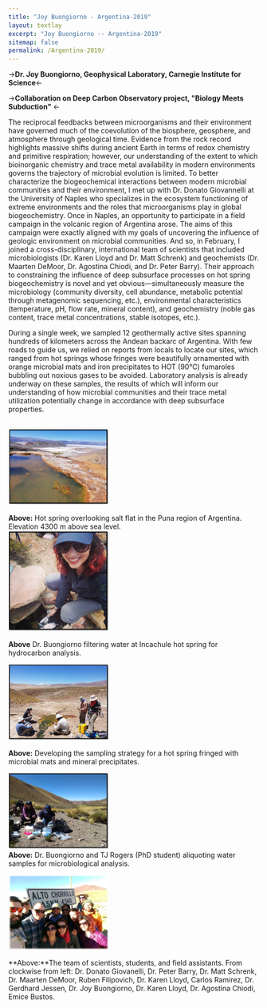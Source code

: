 ```yaml
---
title: "Joy Buongiorno - Argentina-2019"
layout: textlay
excerpt: "Joy Buongiorno -- Argentina-2019"
sitemap: false
permalink: /Argentina-2019/
---
```


->**Dr. Joy Buongiorno, Geophysical Laboratory, Carnegie Institute for Science**<-

->**Collaboration on Deep Carbon Observatory project, "Biology Meets Subduction"** <-

The reciprocal feedbacks between microorganisms and their environment have governed much of the coevolution of the biosphere, geosphere, and atmosphere through geological time. Evidence from the rock record highlights massive shifts during ancient Earth in terms of redox chemistry and primitive respiration; however, our understanding of the extent to which bioinorganic chemistry and trace metal availability in modern environments governs the trajectory of microbial evolution is limited. To better characterize the biogeochemical interactions between modern microbial communities and their environment, I met up with Dr. Donato Giovannelli at the University of Naples who specializes in the ecosystem functioning of extreme environments and the roles that microorganisms play in global biogeochemistry. Once in Naples, an opportunity to participate in a field campaign in the volcanic region of Argentina arose. The aims of this campaign were exactly aligned with my goals of uncovering the influence of geologic environment on microbial communities. And so, in February, I joined a cross-disciplinary, international team of scientists that included microbiologists (Dr. Karen Lloyd and Dr. Matt Schrenk) and geochemists (Dr. Maarten DeMoor, Dr. Agostina Chiodi, and Dr. Peter Barry). Their approach to constraining the influence of deep subsurface processes on hot spring biogeochemistry is novel and yet obvious—simultaneously measure the microbiology (community diversity, cell abundance, metabolic potential through metagenomic sequencing, etc.), environmental characteristics (temperature, pH, flow rate, mineral content), and geochemistry (noble gas content, trace metal concentrations, stable isotopes, etc.).

During a single week, we sampled 12 geothermally active sites spanning hundreds of kilometers across the Andean backarc of Argentina. With few roads to guide us, we relied on reports from locals to locate our sites, which ranged from hot springs whose fringes were beautifully ornamented with orange microbial mats and iron precipitates to HOT (90&deg;C) fumaroles bubbling out noxious gases to be avoided. Laboratory analysis is already underway on these samples, the results of which will inform our understanding of how microbial communities and their trace metal utilization potentially change in accordance with deep subsurface properties.

<br>
  <img src='/images/blogpic/Argentina-2019.png' style="width: 40%; float: center;" /><br/> 
  
**Above:** Hot spring overlooking salt flat in the Puna region of Argentina. Elevation 4300 m above sea level. <br>
 <img src='/images/blogpic/Joy_samples.png' style="width: 40%; float: center;"/><br/>
 
 **Above** Dr. Buongiorno filtering water at Incachule hot spring for hydrocarbon analysis.<br>

<img src='/images/blogpic/Group_strat.png' style="width: 40%; float: center;" /><br/> 
  
**Above:** Developing the sampling strategy for a hot spring fringed with microbial mats and mineral precipitates. <br>
 
<img src='/images/blogpic/Joy-TJ.png' style="width: 40%; float: center;" /><br/>
**Above:** Dr. Buongiorno and TJ Rogers (PhD student) aliquoting water samples for microbiological analysis.<br>
 
<img src='/images/blogpic/Group-photo.png' style="width: 40%; float: center;" /><br/>

**Above:**The team of scientists, students, and field assistants. From clockwise from left: Dr. Donato Giovanelli, Dr. Peter Barry, Dr. Matt Schrenk, Dr. Maarten DeMoor, Ruben Filipovich, Dr. Karen Lloyd, Carlos Ramirez, Dr. Gerdhard Jessen, Dr. Joy Buongiorno, Dr. Karen Lloyd, Dr. Agostina Chiodi, Emice Bustos.